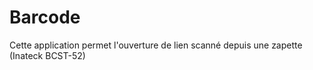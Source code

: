 # Barcode

Cette application permet l'ouverture de lien scanné depuis une zapette (Inateck BCST-52) 


